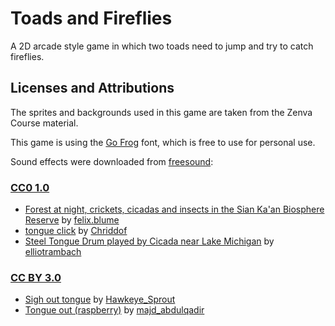 # Toads and Fireflies

A 2D arcade style game in which two toads need to jump and try to catch fireflies.

## Licenses and Attributions

The sprites and backgrounds used in this game are taken from the Zenva Course material.

This game is using the [Go Frog](https://fontsme.com/go-frog.font) font, which is free to use for personal use. 

Sound effects were downloaded from [freesound](https://freesound.org/):

### [CC0 1.0](https://creativecommons.org/publicdomain/zero/1.0/)

- [Forest at night, crickets, cicadas and insects in the Sian Ka'an Biosphere Reserve](https://freesound.org/people/felix.blume/sounds/328293/) by [felix.blume](https://freesound.org/people/felix.blume/)
- [tongue click](https://freesound.org/people/Chriddof/sounds/135515/) by [Chriddof](https://freesound.org/people/Chriddof/)
- [Steel Tongue Drum played by Cicada near Lake Michigan](https://freesound.org/people/elliotrambach/sounds/381955/) by [elliotrambach](https://freesound.org/people/elliotrambach/)

### [CC BY 3.0](https://creativecommons.org/licenses/by/3.0/)

- [Sigh out tongue](https://freesound.org/people/Hawkeye_Sprout/sounds/469154/) by [Hawkeye_Sprout](https://freesound.org/people/Hawkeye_Sprout/)
- [Tongue out (raspberry)](https://freesound.org/people/majd_abdulqadir/sounds/345382/) by [majd_abdulqadir](https://freesound.org/people/majd_abdulqadir/)

